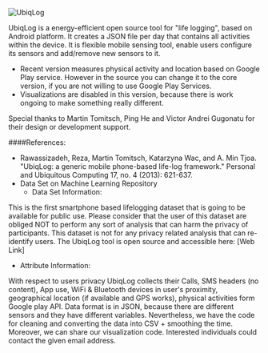 ![UbiqLog](https://raw.githubusercontent.com/Rezar/Ubiqlog/ma/app/src/main/res/drawable-hdpi/logo.png)

UbiqLog is a energy-efficient open source tool for "life logging", based on Android platform. It creates a JSON file per day that contains all activities within the device. It is flexible mobile sensing tool, enable users configure its sensors and add/remove new sensors to it.

-	Recent version measures physical activity and location based on Google Play service. However in the source you can change it to the core version, if you are not willing to use Google Play Services. 
-	Visualizations are disabled in this version, because there is work ongoing to make something really different.

Special thanks to Martin Tomitsch, Ping He and Victor Andrei Gugonatu for their design or development support.

####References:
- Rawassizadeh, Reza, Martin Tomitsch, Katarzyna Wac, and A. Min Tjoa. "UbiqLog: a generic mobile phone-based life-log framework." Personal and Ubiquitous Computing 17, no. 4 (2013): 621-637.
- Data Set on Machine Learning Repository
  - Data Set Information:

This is the first smartphone based lifelogging dataset that is going to be available for public use. Please consider that the user of this dataset are obliged NOT to perform any sort of analysis that can harm the privacy of participants. This dataset is not for any privacy related analysis that can re-identify users.
The UbiqLog tool is open source and accessible here: [Web Link]
 - Attribute Information:

With respect to users privacy UbiqLog collects their Calls, SMS headers (no content), App use, WiFi & Bluetooth devices in user's proximity, geographical location (if available and GPS works), physical activities form Google play API.
Data format is in JSON, because there are different sensors and they have different variables. Nevertheless, we have the code for cleaning and converting the data into CSV + smoothing the time. Moreover, we can share our visualization code. Interested individuals could contact the given email address.
